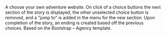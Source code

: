 A choose your own adventure website. On click of a choice buttons the next section of the story is displayed,
the other unselected choice button is removed, and a "jump to" is added in the menu for the new section. 
Upon completion of the story, an ending is created based off the previous choices. Based on the Bootstrap – Agency template.

